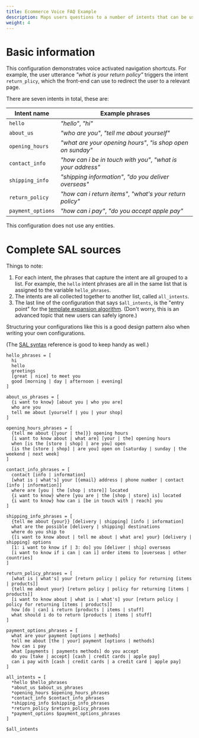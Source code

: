 ```yaml
---
title: Ecommerce Voice FAQ Example
description: Maps users questions to a number of intents that can be used to trigger different front-end actions.
weight: 4
---
```

# Basic information
This configuration demonstrates voice activated navigation shortcuts. For example, the user utterance *"what is your return policy"* triggers the intent `return_plicy`, which the front-end can use to redirect the user to a relevant page.

There are seven intents in total, these are:

| Intent name | Example phrases |
| ----------- | --------------- |
| `hello`     | *"hello"*, *"hi"* |
| `about_us`  | *"who are you"*, *"tell me about yourself"* |
| `opening_hours` | *"what are your opening hours"*, *"is shop open on sunday"* |
| `contact_info` | *"how can i be in touch with you"*, *"what is your address"* |
| `shipping_info` | *"shipping information"*, *"do you deliver overseas"* |
| `return_policy` | *"how can i return items"*, *"what's your return policy"* |
| `payment_options` | *"how can i pay"*, *"do you accept apple pay"* |

This configuration does not use any entities.

# Complete SAL sources
Things to note:
1. For each intent, the phrases that capture the intent are all grouped to a list. For example, the `hello` intent phrases are all in the same list that is assigned to the variable `hello_phrases`.
2. The intents are all collected together to another list, called `all_intents`.
3. The last line of the configuration that says `$all_intents`, is the "entry point" for the [template expansion algorithm](/slu-examples/semantics#template-expansion). (Don't worry, this is an advanced topic that new users can safely ignore.)

Structuring your configurations like this is a good design pattern also when writing your own configurations.

(The [SAL syntax](/slu-examples/cheat-sheet/) reference is good to keep handy as well.)
```
hello_phrases = [
  hi
  hello
  greetings
  [great | nice] to meet you
  good [morning | day | afternoon | evening]
]

about_us_phrases = [
  {i want to know} [about you | who you are]
  who are you
  tell me about [yourself | you | your shop]
]

opening_hours_phrases = [
  {tell me about {[your | the]}} opening hours
  [i want to know about | what are] [your | the] opening hours
  when [is the [store | shop] | are you] open
  [is the [store | shop] | are you] open on [saturday | sunday | the weekend | next week]
]

contact_info_phrases = [
  contact [info | information]
  [what is | what's] your [{email} address | phone number | contact [info | information]]
  where are [you | the [shop | store]] located
  {i want to know} where [you are | the [shop | store] is] located
  {i want to know} how can i [be in touch with | reach] you
]

shipping_info_phrases = [
  {tell me about {your}} [delivery | shipping] [info | information]
  what are the possible [delivery | shipping] destinations
  where do you ship to
  {[i want to know about | tell me about | what are] your} [delivery | shipping] options
  [1: i want to know if | 3: do] you [deliver | ship] overseas
  [i want to know if i can | can i] order items to [overseas | other countries]
]

return_policy_phrases = [
  [what is | what's] your [return policy | policy for returning [items | products]]
  {tell me about your} [return policy | policy for returning [items | products]]
  [i want to know about | what is | what's] your [return policy | policy for returning [items | products]]
  how [do | can] i return [products | items | stuff]
  what should i do to return [products | items | stuff]
]

payment_options_phrases = [
  what are your payment [options | methods]
  tell me about [the | your] payment [options | methods]
  how can i pay
  what [payments | payments methods] do you accept
  do you [take | accept] [cash | credit cards | apple pay]
  can i pay with [cash | credit cards | a credit card | apple pay]
]

all_intents = [
  *hello $hello_phrases
  *about_us $about_us_phrases
  *opening_hours $opening_hours_phrases
  *contact_info $contact_info_phrases
  *shipping_info $shipping_info_phrases
  *return_policy $return_policy_phrases
  *payment_options $payment_options_phrases
]

$all_intents
```
